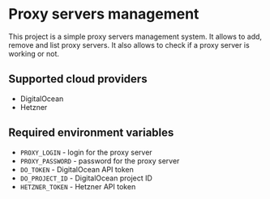 # Proxy servers management

This project is a simple proxy servers management system. It allows to add, remove and list
proxy servers. It also allows to check if a proxy server is working or not.

## Supported cloud providers

- DigitalOcean
- Hetzner

## Required environment variables

- `PROXY_LOGIN` - login for the proxy server
- `PROXY_PASSWORD` - password for the proxy server
- `DO_TOKEN` - DigitalOcean API token
- `DO_PROJECT_ID` - DigitalOcean project ID
- `HETZNER_TOKEN` - Hetzner API token
